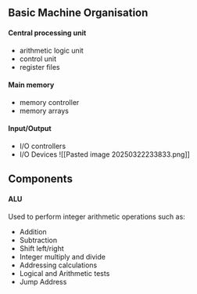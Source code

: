## Basic Machine Organisation
#### Central processing unit
- arithmetic logic unit
- control unit
- register files
#### Main memory
- memory controller
- memory arrays
#### Input/Output 
- I/O controllers
- I/O Devices
![[Pasted image 20250322233833.png]]

## Components
#### ALU 
Used to perform integer arithmetic operations such as:
- Addition
- Subtraction
- Shift left/right
- Integer multiply and divide
- Addressing calculations
- Logical and Arithmetic tests
- Jump Address